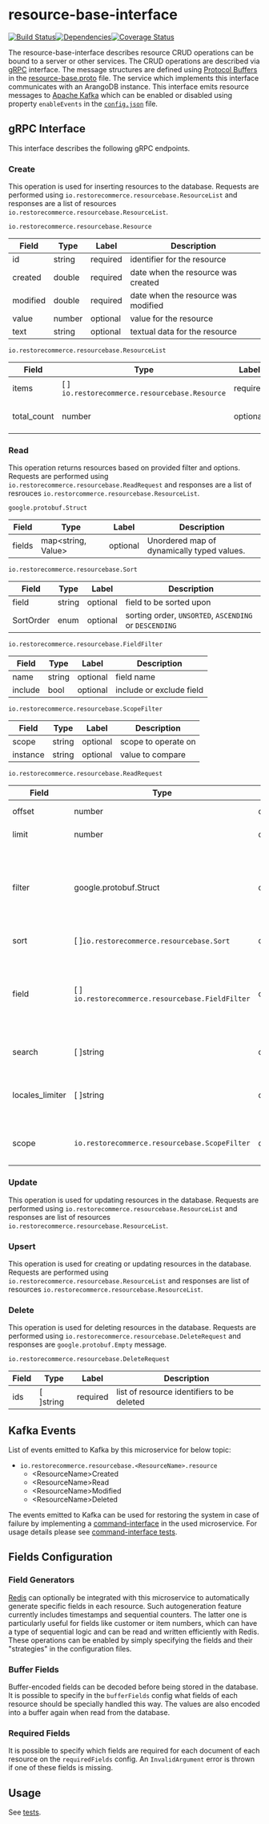 # resource-base-interface
<img src="http://img.shields.io/npm/v/%40restorecommerce%2Fresource%2Dbase%2Dinterface.svg?style=flat-square" alt="">[![Build Status][build]](https://travis-ci.org/restorecommerce/resource-base-interface?branch=master)[![Dependencies][depend]](https://david-dm.org/restorecommerce/resource-base-interface)[![Coverage Status][cover]](https://coveralls.io/github/restorecommerce/resource-base-interface?branch=master)

[version]: http://img.shields.io/npm/v/resource-base-interface.svg?style=flat-square
[build]: http://img.shields.io/travis/restorecommerce/resource-base-interface/master.svg?style=flat-square
[depend]: https://img.shields.io/david/restorecommerce/resource-base-interface.svg?style=flat-square
[cover]: http://img.shields.io/coveralls/restorecommerce/resource-base-interface/master.svg?style=flat-square

The resource-base-interface describes resource CRUD operations can be bound to a server or other services. The CRUD operations are described via [gRPC](https://grpc.io/docs/) interface. The message structures are defined using [Protocol Buffers](https://developers.google.com/protocol-buffers/) in the [resource-base.proto](https://github.com/restorecommerce/protos/blob/master/io/restorecommerce/resource_base.proto) file. The service which implements this interface communicates with an ArangoDB instance. This interface emits resource messages to [Apache Kafka](https://kafka.apache.org) which can be enabled or disabled using property `enableEvents` in the [`config.json`](test/cfg/config.json) file.

## gRPC Interface

This interface describes the following gRPC endpoints.

### Create

This operation is used for inserting resources to the database.
Requests are performed using `io.restorecommerce.resourcebase.ResourceList` and responses are a list of resources `io.restorecommerce.resourcebase.ResourceList`.

`io.restorecommerce.resourcebase.Resource`

| Field | Type | Label | Description |
| ----- | ---- | ----- | ----------- |
| id | string | required | identifier for the resource |
| created | double | required | date when the resource was created |
| modified | double | required | date when the resource was modified |
| value | number | optional | value for the resource |
| text | string | optional | textual data for the resource |


`io.restorecommerce.resourcebase.ResourceList`

| Field | Type | Label | Description |
| ----- | ---- | ----- | ----------- |
| items | [ ] `io.restorecommerce.resourcebase.Resource` | required | list of resources |
| total_count | number | optional | total number of resources |

### Read

This operation returns resources based on provided filter and options.
Requests are performed using `io.restorecommerce.resourcebase.ReadRequest` and responses are a list of resrouces `io.restorcommerce.resourcebase.ResourceList`.

`google.protobuf.Struct`

| Field | Type | Label | Description |
| ----- | ---- | ----- | ----------- |
| fields | map<string, Value> | optional | Unordered map of dynamically typed values. |


`io.restorecommerce.resourcebase.Sort`

| Field | Type | Label | Description |
| ----- | ---- | ----- | ----------- |
| field | string | optional | field to be sorted upon |
| SortOrder | enum | optional | sorting order, `UNSORTED`, `ASCENDING` or `DESCENDING` |


`io.restorecommerce.resourcebase.FieldFilter`

| Field | Type | Label | Description |
| ----- | ---- | ----- | ----------- |
| name | string | optional | field name |
| include | bool | optional | include or exclude field |


`io.restorecommerce.resourcebase.ScopeFilter`

| Field | Type | Label | Description |
| ----- | ---- | ----- | ----------- |
| scope | string | optional | scope to operate on |
| instance | string | optional | value to compare |


`io.restorecommerce.resourcebase.ReadRequest`

| Field | Type | Label | Description |
| ----- | ---- | ----- | ----------- |
| offset | number | optional | offset of the resource |
| limit | number | optional | limit, default value is `1000` |
| filter | google.protobuf.Struct | optional | filter based on field values, multiple filters can be combined with `AND` and `OR` operators  |
| sort | [ ]`io.restorecommerce.resourcebase.Sort` | optional | sort the resources |
| field | [ ] `io.restorecommerce.resourcebase.FieldFilter` | optional | fields selector, list of fields to be included or excluded, by default we get all the fields |
| search | [ ]string | optional | word search, not yet implemeneted |
| locales_limiter | [ ]string | optional | querying based on locales, not yet implemented |
| scope | `io.restorecommerce.resourcebase.ScopeFilter` | optional | scope to operate on, not yet implemented |

### Update

This operation is used for updating resources in the database.
Requests are performed using `io.restorecommerce.resourcebase.ResourceList` and responses are list of resources `io.restorecommerce.resourcebase.ResourceList`.

### Upsert

This operation is used for creating or updating resources in the database.
Requests are performed using `io.restorecommerce.resourcebase.ResourceList` and responses are list of resources `io.restorecommerce.resourcebase.ResourceList`.

### Delete

This operation is used for deleting resources in the database.
Requests are performed using `io.restorecommerce.resourcebase.DeleteRequest` and responses are `google.protobuf.Empty` message.

`io.restorecommerce.resourcebase.DeleteRequest`

| Field | Type | Label | Description |
| ----- | ---- | ----- | ----------- |
| ids | [ ]string | required | list of resource identifiers to be deleted |

## Kafka Events

List of events emitted to Kafka by this microservice for below topic:

- `io.restorecommerce.resourcebase.<ResourceName>.resource`
  - \<ResourceName>Created
  - \<ResourceName>Read
  - \<ResourceName>Modified
  - \<ResourceName>Deleted

The events emitted to Kafka can be used for restoring the system in case of failure by implementing a [command-interface](https://github.com/restorecommerce/chassis-srv/blob/master/command-interface.md) in the used microservice. For usage details please see [command-interface tests](https://github.com/restorecommerce/chassis-srv/blob/master/test/command_test.ts).

## Fields Configuration

### Field Generators

[Redis](https://redis.io/) can optionally be integrated with this microservice to automatically generate specific fields in each resource.
Such autogeneration feature currently includes timestamps and sequential counters. The latter one is particularly useful for fields like customer or item numbers, which can have a type of sequential logic and can be read and written efficiently with Redis.
These operations can be enabled by simply specifying the fields and their "strategies" in the configuration files.

### Buffer Fields

Buffer-encoded fields can be decoded before being stored in the database. It is possible to specify in the `bufferFields` config what fields of each resource should be specially handled this way. The values are also encoded into a buffer again when read from the database.

### Required Fields

It is possible to specify which fields are required for each document of each resource on the `requiredFields` config.
An `InvalidArgument` error is thrown if one of these fields is missing.

## Usage

See [tests](test/).

